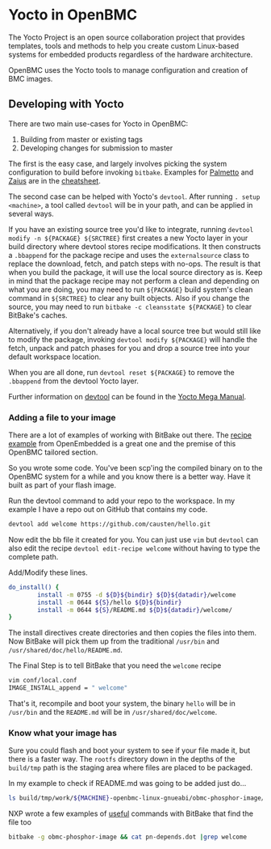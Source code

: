 # Yocto in OpenBMC

The Yocto Project is an open source collaboration project that provides
templates, tools and methods to help you create custom Linux-based systems for
embedded products regardless of the hardware architecture.

OpenBMC uses the Yocto tools to manage configuration and creation of BMC images.

## Developing with Yocto

There are two main use-cases for Yocto in OpenBMC:

1. Building from master or existing tags
2. Developing changes for submission to master

The first is the easy case, and largely involves picking the system
configuration to build before invoking `bitbake`. Examples for
[Palmetto](cheatsheet.md#building-for-palmetto) and
[Zaius](cheatsheet.md#building-for-zaius) are in the
[cheatsheet](cheatsheet.md).

The second case can be helped with Yocto's `devtool`. After running
`. setup <machine>`, a tool called `devtool` will be in your path, and can be
applied in several ways.

If you have an existing source tree you'd like to integrate, running
`devtool modify -n ${PACKAGE} ${SRCTREE}` first creates a new Yocto layer in
your build directory where devtool stores recipe modifications. It then
constructs a `.bbappend` for the package recipe and uses the `externalsource`
class to replace the download, fetch, and patch steps with no-ops. The result is
that when you build the package, it will use the local source directory as is.
Keep in mind that the package recipe may not perform a clean and depending on
what you are doing, you may need to run `${PACKAGE}` build system's clean
command in `${SRCTREE}` to clear any built objects. Also if you change the
source, you may need to run `bitbake -c cleansstate ${PACKAGE}` to clear
BitBake's caches.

Alternatively, if you don't already have a local source tree but would still
like to modify the package, invoking `devtool modify ${PACKAGE}` will handle the
fetch, unpack and patch phases for you and drop a source tree into your default
workspace location.

When you are all done, run `devtool reset ${PACKAGE}` to remove the `.bbappend`
from the devtool Yocto layer.

Further information on [devtool][0] can be found in the [Yocto Mega Manual][1].

### Adding a file to your image

There are a lot of examples of working with BitBake out there. The [recipe
example][2] from OpenEmbedded is a great one and the premise of this OpenBMC
tailored section.

So you wrote some code. You've been scp'ing the compiled binary on to the
OpenBMC system for a while and you know there is a better way. Have it built as
part of your flash image.

Run the devtool command to add your repo to the workspace. In my example I have
a repo out on GitHub that contains my code.

```bash
devtool add welcome https://github.com/causten/hello.git
```

Now edit the bb file it created for you. You can just use `vim` but `devtool`
can also edit the recipe `devtool edit-recipe welcome` without having to type
the complete path.

Add/Modify these lines.

```bash
do_install() {
        install -m 0755 -d ${D}${bindir} ${D}${datadir}/welcome
        install -m 0644 ${S}/hello ${D}${bindir}
        install -m 0644 ${S}/README.md ${D}${datadir}/welcome/
}
```

The install directives create directories and then copies the files into them.
Now BitBake will pick them up from the traditional `/usr/bin` and
`/usr/shared/doc/hello/README.md`.

The Final Step is to tell BitBake that you need the `welcome` recipe

```bash
vim conf/local.conf
IMAGE_INSTALL_append = " welcome"
```

That's it, recompile and boot your system, the binary `hello` will be in
`/usr/bin` and the `README.md` will be in `/usr/shared/doc/welcome`.

### Know what your image has

Sure you could flash and boot your system to see if your file made it, but there
is a faster way. The `rootfs` directory down in the depths of the `build/tmp`
path is the staging area where files are placed to be packaged.

In my example to check if README.md was going to be added just do...

```bash
ls build/tmp/work/${MACHINE}-openbmc-linux-gnueabi/obmc-phosphor-image/1.0-r0/rootfs/usr/share/welcome/README.md
```

NXP wrote a few examples of [useful](https://community.nxp.com/docs/DOC-94953)
commands with BitBake that find the file too

```bash
bitbake -g obmc-phosphor-image && cat pn-depends.dot |grep welcome
```

[0]:
  https://www.yoctoproject.org/docs/latest/mega-manual/mega-manual.html#using-devtool-in-your-sdk-workflow
  "devtool"
[1]:
  http://www.yoctoproject.org/docs/latest/mega-manual/mega-manual.html
  "Yocto Mega Manual"
[2]:
  http://www.embeddedlinux.org.cn/OEManual/recipes_examples.html
  "Recipe Example"
